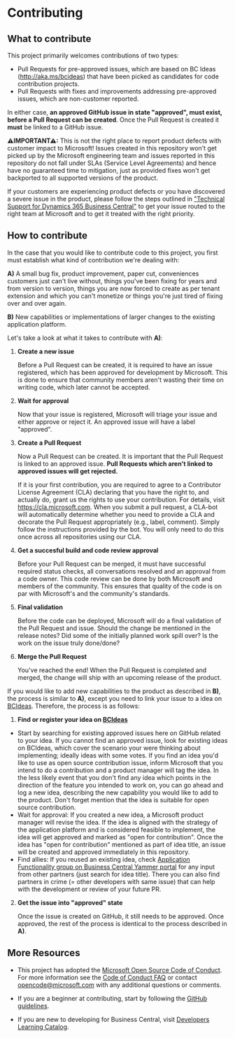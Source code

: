 # Contributing

## What to contribute

This project primarily welcomes contributions of two types:

- Pull Requests for pre-approved issues, which are based on BC Ideas (http://aka.ms/bcideas) that have been picked as candidates for code contribution projects.
- Pull Requests with fixes and improvements addressing pre-approved issues, which are non-customer reported.

In either case, **an approved GitHub issue in state "approved", must exist, before a Pull Request can be created**. Once the Pull Request is created it **must** be linked to a GitHub issue. 

**⚠IMPORTANT⚠:** This is not the right place to report product defects with customer impact to Microsoft! Issues created in this repository won't get picked up by the Microsoft engineering team and issues reported in this repository do not fall under SLAs (Service Level Agreements) and hence have no guaranteed time to mitigation, just as provided fixes won't get backported to all supported versions of the product.

If your customers are experiencing product defects or you have discovered a severe issue in the product, please follow the steps outlined in ["Technical Support for Dynamics 365 Business Central"](https://docs.microsoft.com/en-us/dynamics365/business-central/dev-itpro/technical-support) to get your issue routed to the right team at Microsoft and to get it treated with the right priority.

## How to contribute

In the case that you would like to contribute code to this project, you first must establish what kind of contribution we're dealing with:

**A)** A small bug fix, product improvement, paper cut, conveniences customers just can't live without, things you've been fixing for years and from version to version, things you are now forced to create as per tenant extension and which you can't monetize or things you're just tired of fixing over and over again.

**B)** New capabilities or implementations of larger changes to the existing application platform.

Let's take a look at what it takes to contribute with **A)**:


1. **Create a new issue**

    Before a Pull Request can be created, it is required to have an issue registered, which has been approved for development by Microsoft. This is done to ensure that community members aren't wasting their time on writing code, which later cannot be accepted.

2. **Wait for approval** 

    Now that your issue is registered, Microsoft will triage your issue and either approve or reject it. An approved issue will have a label "approved".

3. **Create a Pull Request** 

    Now a Pull Request can be created. It is important that the Pull Request is linked to an approved issue. **Pull Requests which aren't linked to approved issues will get rejected.** 
    
   If it is your first contribution, you are required to agree to a Contributor License Agreement (CLA) declaring that you have the right to, and actually do, grant us the rights to use your contribution. For details, visit https://cla.microsoft.com. When you submit a pull request, a CLA-bot will automatically determine whether you need
    to provide a CLA and decorate the Pull Request appropriately (e.g., label, comment). Simply follow the instructions provided by the bot. You will only need to do this once across all repositories using our CLA.


4. **Get a succesful build and code review approval**

    Before your Pull Request can be merged, it must have successful required status checks, all conversations resolved and an approval from a code owner. This code review can be done by both Microsoft and members of the community. This ensures that quality of the code is on par with Microsoft's and the community's standards.

5. **Final validation**

    Before the code can be deployed, Microsoft will do a final validation of the Pull Request and issue. Should the change be mentioned in the release notes? Did some of the initially planned work spill over? Is the work on the issue truly done/done?

6. **Merge the Pull Request**

    You've reached the end! When the Pull Request is completed and merged, the change will ship with an upcoming release of the product.

If you would like to add new capabilities to the product as described in **B)**, the process is similar to **A)**, except you need to link your issue to a idea on [BCIdeas](http://aka.ms/bcideas). Therefore, the process is as follows:

1. **Find or register your idea on [BCIdeas](http://aka.ms/bcideas)**

- Start by searching for existing approved issues here on GitHub related to your idea. If you cannot find an approved issue, look for existing ideas on BCIdeas, which cover the scenario your were thinking about implementing; ideally ideas with some votes. If you find an idea you'd like to use as open source contribution issue, inform Microsoft that you intend to do a contribution and a product manager will tag the idea. In the less likely event that you don't find any idea which points in the direction of the feature you intended to work on, you can go ahead and log a new idea, describing the new capability you would like to add to the product. Don't forget mention that the idea is suitable for open source contribution.
- Wait for approval: If you created a new idea, a Microsoft product manager will revise the idea. If the idea is aligned with the strategy of the application platform and is considered feasible to implement, the idea will get approved and marked as "open for contribution". Once the idea has "open for contribution" mentioned as part of idea title, an issue will be created and approved immediately in this repository.
- Find allies: If you reused an existing idea, check [Application Functionality group on Business Central Yammer portal](https://www.yammer.com/dynamicsnavdev/#/threads/inGroup?type=in_group&feedId=8846299) for any input from other partners (just search for idea title). There you can also find partners in crime (= other developers with same issue) that can help with the development or review of your future PR.

2. **Get the issue into "approved" state**

    Once the issue is created on GitHub, it still needs to be approved. Once approved, the rest of the process is identical to the process described in **A)**.

## More Resources
* This project has adopted the [Microsoft Open Source Code of Conduct](https://opensource.microsoft.com/codeofconduct/).
For more information see the [Code of Conduct FAQ](https://opensource.microsoft.com/codeofconduct/faq/)
or contact [opencode@microsoft.com](mailto:opencode@microsoft.com) with any additional questions or comments.

* If you are a beginner at contributing, start by following the [GitHub guidelines](https://docs.github.com/en/get-started/quickstart/fork-a-repo).

* If you are new to developing for Business Central, visit [Developers Learning Catalog](https://docs.microsoft.com/en-us/dynamics365/business-central/readiness/readiness-learning-developers).